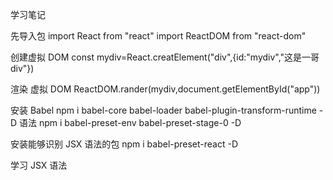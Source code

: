 学习笔记

先导入包
import React from "react"
import ReactDOM from "react-dom"

创建虚拟 DOM
const mydiv=React.creatElement("div",{id:"mydiv","这是一哥 div"})

渲染 虚拟 DOM
ReactDOM.rander(mydiv,document.getElementById("app"))

安装 Babel
npm i babel-core babel-loader babel-plugin-transform-runtime -D
语法
npm i babel-preset-env babel-preset-stage-0 -D

安装能够识别 JSX 语法的包
npm i babel-preset-react -D

学习 JSX 语法
